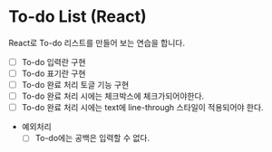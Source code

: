 # To-do List (React)

React로 To-do 리스트를 만들어 보는 연습을 합니다.

- [ ] To-do 입력란 구현
- [ ] To-do 표기란 구현
- [ ] To-do 완료 처리 토글 기능 구현
- [ ] To-do 완료 처리 시에는 체크박스에 체크가되어야한다.
- [ ] To-do 완료 처리 시에는 text에 line-through 스타일이 적용되어야 한다.
- 예외처리
    - [ ] To-do에는 공백은 입력할 수 없다.
